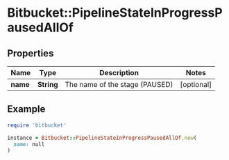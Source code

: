 # Bitbucket::PipelineStateInProgressPausedAllOf

## Properties

| Name | Type | Description | Notes |
| ---- | ---- | ----------- | ----- |
| **name** | **String** | The name of the stage (PAUSED) | [optional] |

## Example

```ruby
require 'bitbucket'

instance = Bitbucket::PipelineStateInProgressPausedAllOf.new(
  name: null
)
```

